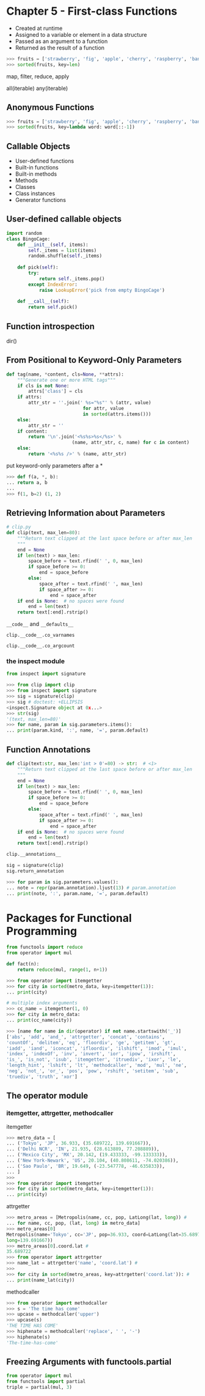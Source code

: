 # Chapter 5 - First-class Functions

- Created at runtime
- Assigned to a variable or element in a data structure
- Passed as an argument to a function
- Returned as the result of a function

```python
>>> fruits = ['strawberry', 'fig', 'apple', 'cherry', 'raspberry', 'banana']
>>> sorted(fruits, key=len)
```

map, filter, reduce, apply

all(iterable) any(iterable)

## Anonymous Functions

```python
>>> fruits = ['strawberry', 'fig', 'apple', 'cherry', 'raspberry', 'banana']
>>> sorted(fruits, key=lambda word: word[::-1])
```

## Callable Objects

- User-defined functions
- Built-in functions
- Built-in methods
- Methods
- Classes
- Class instances
- Generator functions

## User-defined callable objects

```python
import random
class BingoCage:
    def __init__(self, items):
        self._items = list(items) 
        random.shuffle(self._items) 
    
    def pick(self): 
        try:
            return self._items.pop()
        except IndexError:
            raise LookupError('pick from empty BingoCage') 
    
    def __call__(self): 
        return self.pick()
```

## Function introspection

dir()

## From Positional to Keyword-Only Parameters

```python
def tag(name, *content, cls=None, **attrs):
    """Generate one or more HTML tags"""
    if cls is not None:
        attrs['class'] = cls
    if attrs:
        attr_str = ''.join(' %s="%s"' % (attr, value)
                            for attr, value
                            in sorted(attrs.items()))
    else:
        attr_str = ''
    if content:
        return '\n'.join('<%s%s>%s</%s>' %
                        (name, attr_str, c, name) for c in content)
    else:
        return '<%s%s />' % (name, attr_str)
```

put keyword-only parameters after a *

```python
>>> def f(a, *, b):
... return a, b
...
>>> f(1, b=2) (1, 2)
```

## Retrieving Information about Parameters

```python
# clip.py
def clip(text, max_len=80):
    """Return text clipped at the last space before or after max_len
    """
    end = None
    if len(text) > max_len:
        space_before = text.rfind(' ', 0, max_len)
        if space_before >= 0:
            end = space_before
        else:
            space_after = text.rfind(' ', max_len)
            if space_after >= 0:
                end = space_after
    if end is None:  # no spaces were found
        end = len(text)
    return text[:end].rstrip()
```

`__code__` and `__defaults__`

`clip.__code__.co_varnames`

`clip.__code__.co_argcount`

### the inspect module

```py
from inspect import signature

>>> from clip import clip
>>> from inspect import signature
>>> sig = signature(clip)
>>> sig # doctest: +ELLIPSIS
<inspect.Signature object at 0x...>
>>> str(sig)
'(text, max_len=80)'
>>> for name, param in sig.parameters.items():
... print(param.kind, ':', name, '=', param.default)
```

## Function Annotations

```py
def clip(text:str, max_len:'int > 0'=80) -> str:  # <1>
    """Return text clipped at the last space before or after max_len
    """
    end = None
    if len(text) > max_len:
        space_before = text.rfind(' ', 0, max_len)
        if space_before >= 0:
            end = space_before
        else:
            space_after = text.rfind(' ', max_len)
            if space_after >= 0:
                end = space_after
    if end is None:  # no spaces were found
        end = len(text)
    return text[:end].rstrip()
```

```py
clip.__annotations__

sig = signature(clip)
sig.return_annotation

>>> for param in sig.parameters.values():
... note = repr(param.annotation).ljust(13) # param.annotation
... print(note, ':', param.name, '=', param.default)
```

# Packages for Functional Programming

```python
from functools import reduce
from operator import mul

def fact(n):
    return reduce(mul, range(1, n+1))
```

```python
>>> from operator import itemgetter
>>> for city in sorted(metro_data, key=itemgetter(1)):
... print(city)

# multiple index arguments
>>> cc_name = itemgetter(1, 0)
>>> for city in metro_data:
... print(cc_name(city))
```

```python
>>> [name for name in dir(operator) if not name.startswith('_')]
['abs', 'add', 'and_', 'attrgetter', 'concat', 'contains',
'countOf', 'delitem', 'eq', 'floordiv', 'ge', 'getitem', 'gt',
'iadd', 'iand', 'iconcat', 'ifloordiv', 'ilshift', 'imod', 'imul',
'index', 'indexOf', 'inv', 'invert', 'ior', 'ipow', 'irshift',
'is_', 'is_not', 'isub', 'itemgetter', 'itruediv', 'ixor', 'le',
'length_hint', 'lshift', 'lt', 'methodcaller', 'mod', 'mul', 'ne',
'neg', 'not_', 'or_', 'pos', 'pow', 'rshift', 'setitem', 'sub',
'truediv', 'truth', 'xor']
```

## The operator module

### itemgetter, attrgetter, methodcaller

itemgetter

```py
>>> metro_data = [
... ('Tokyo', 'JP', 36.933, (35.689722, 139.691667)),
... ('Delhi NCR', 'IN', 21.935, (28.613889, 77.208889)),
... ('Mexico City', 'MX', 20.142, (19.433333, -99.133333)),
... ('New York-Newark', 'US', 20.104, (40.808611, -74.020386)),
... ('Sao Paulo', 'BR', 19.649, (-23.547778, -46.635833)),
... ]
>>>
>>> from operator import itemgetter
>>> for city in sorted(metro_data, key=itemgetter(1)):
... print(city)
```

attrgetter

```py
>>> metro_areas = [Metropolis(name, cc, pop, LatLong(lat, long)) # 
... for name, cc, pop, (lat, long) in metro_data]
>>> metro_areas[0]
Metropolis(name='Tokyo', cc='JP', pop=36.933, coord=LatLong(lat=35.689722,
long=139.691667))
>>> metro_areas[0].coord.lat # 
35.689722
>>> from operator import attrgetter
>>> name_lat = attrgetter('name', 'coord.lat') # 
>>>
>>> for city in sorted(metro_areas, key=attrgetter('coord.lat')): # 
... print(name_lat(city))
```

methodcaller

```py
>>> from operator import methodcaller
>>> s = 'The time has come'
>>> upcase = methodcaller('upper')
>>> upcase(s)
'THE TIME HAS COME'
>>> hiphenate = methodcaller('replace', ' ', '-')
>>> hiphenate(s)
'The-time-has-come'
```

## Freezing Arguments with functools.partial

```py
from operator import mul
from functools import partial
triple = partial(mul, 3)
```
